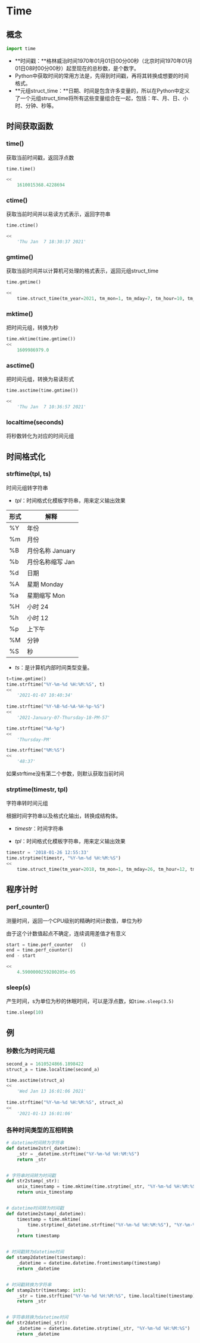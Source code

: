 # Time

## 概念

```python
import time
```

- **时间戳：**格林威治时间1970年01月01日00分00秒（北京时间1970年01月01日08时00分00秒）起至现在的总秒数，是个数字。
- Python中获取时间的常用方法是，先得到时间戳，再将其转换成想要的时间格式。
- **元组struct_time：**日期、时间是包含许多变量的，所以在Python中定义了一个元组struct_time将所有这些变量组合在一起，包括：年、月、日、小时、分钟、秒等。

## **时间获取函数**

### time()

获取当前时间戳，返回浮点数

```python
time.time()

<<
	1610015368.4228694
```

### ctime()

获取当前时间并以易读方式表示，返回字符串

```python
time.ctime()

<<
	'Thu Jan  7 18:30:37 2021'
```

### gmtime()

获取当前时间并以计算机可处理的格式表示，返回元组struct_time

```python
time.gmtime()

<<
	time.struct_time(tm_year=2021, tm_mon=1, tm_mday=7, tm_hour=10, tm_min=32, tm_sec=36, tm_wday=3, tm_yday=7, tm_isdst=0)
```

### mktime()

把时间元组，转换为秒

```python
time.mktime(time.gmtime()) 
<<
	1609986979.0
```

### asctime()

 把时间元组，转换为易读形式

```python
time.asctime(time.gmtime()) 

<<
	'Thu Jan  7 10:36:57 2021'
```

### localtime(seconds)

将秒数转化为对应的时间元组

## 时间格式化

### strftime(tpl, ts) 

时间元组转字符串

- *tpl*：时间格式化模板字符串，用来定义输出效果

| 形式 | 解释              |
| ---- | ----------------- |
| %Y   | 年份              |
| %m   | 月份              |
| %B   | 月份名称 January  |
| %b   | 月份名称缩写  Jan |
| %d   | 日期              |
| %A   | 星期 Monday       |
| %a   | 星期缩写 Mon      |
| %H   | 小时 24           |
| %h   | 小时 12           |
| %p   | 上下午            |
| %M   | 分钟              |
| %S   | 秒                |

- *ts*：是计算机内部时间类型变量。

```python
t=time.gmtime()
time.strftime("%Y-%m-%d %H:%M:%S", t)
<<
	'2021-01-07 10:40:34'
    
time.strftime("%Y-%B-%d-%A-%H-%p-%S")
<<
	'2021-January-07-Thursday-18-PM-57'

time.strftime("%A-%p")
<<
	'Thursday-PM'

time.strftime("%M:%S")
<<
    '48:37'
```

如果strftime没有第二个参数，则默认获取当前时间

### strptime(timestr, tpl)

字符串转时间元组

根据时间字符串以及格式化输出，转换成结构体。

- *timestr*：时间字符串

- *tpl*：时间格式化模板字符串，用来定义输出效果

```python
timestr = '2018-01-26 12:55:33'
time.strptime(timestr, "%Y-%m-%d %H:%M:%S")
<<
	time.struct_time(tm_year=2018, tm_mon=1, tm_mday=26, tm_hour=12, tm_min=55, tm_sec=33, tm_wday=4, tm_yday=26, tm_isdst=-1)
```

## 程序计时

### perf_counter()

测量时间，返回一个CPU级别的精确时间计数值，单位为秒

由于这个计数值起点不确定，连续调用差值才有意义

```python
start = time.perf_counter 	()
end = time.perf_counter()
end - start

<<
	4.5900000259280205e-05
```

### sleep(s)

产生时间，s为单位为秒的休眠时间，可以是浮点数，如`time.sleep(3.5)`

```python
time.sleep(10)
```

## 例

### 秒数化为时间元组

```python
second_a = 1610524866.1898422
struct_a = time.localtime(second_a)

time.asctime(struct_a)
<<
	'Wed Jan 13 16:01:06 2021'
 
time.strftime("%Y-%m-%d %H:%M:%S", struct_a)
<<
	'2021-01-13 16:01:06'
```

### 各种时间类型的互相转换

```python
# datetime时间转为字符串
def datetime2str(_datetime):
    _str = _datetime.strftime("%Y-%m-%d %H:%M:%S")
    return _str


# 字符串时间转为时间戳
def str2stamp(_str):
    unix_timestamp = time.mktime(time.strptime(_str, "%Y-%m-%d %H:%M:%S"))
    return unix_timestamp


# datetime时间转为时间戳
def datetime2stamp(_datetime):
    timestamp = time.mktime(
        time.strptime(_datetime.strftime("%Y-%m-%d %H:%M:%S"), "%Y-%m-%d %H:%M:%S")
    )
    return timestamp


# 时间戳转为datetime时间
def stamp2datetime(timestamp):
    _datetime = datetime.datetime.fromtimestamp(timestamp)
    return _datetime


# 时间戳转换为字符串
def stamp2str(timestamp: int):
    _str = time.strftime("%Y-%m-%d %H:%M:%S", time.localtime(timestamp))
    return _str


# 字符串转换为datetime时间
def str2datetime(_str):
    _datetime = datetime.datetime.strptime(_str, "%Y-%m-%d %H:%M:%S")
    return _datetime
```

